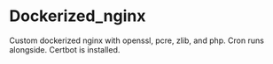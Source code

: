 # Dockerized_nginx
Custom dockerized nginx with openssl, pcre, zlib, and php. Cron runs alongside. Certbot is installed.
